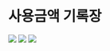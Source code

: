 # 사용금액 기록장

<img src ="https://user-images.githubusercontent.com/62421526/86527134-f7ecee00-bed6-11ea-8952-cfaeb42fcee2.PNG" >
<img src ="https://user-images.githubusercontent.com/62421526/86527135-f91e1b00-bed6-11ea-8ec7-d2d53ead221c.PNG" >
<img src ="https://user-images.githubusercontent.com/62421526/86527136-f91e1b00-bed6-11ea-87a0-bfb9509d507e.PNG" >
